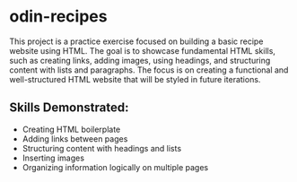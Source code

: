 # odin-recipes

This project is a practice exercise focused on building a basic recipe website using HTML. The goal is to showcase fundamental HTML skills, such as creating links, adding images, using headings, and structuring content with lists and paragraphs. The focus is on creating a functional and well-structured HTML website that will be styled in future iterations.

## Skills Demonstrated:
- Creating HTML boilerplate
- Adding links between pages
- Structuring content with headings and lists
- Inserting images
- Organizing information logically on multiple pages